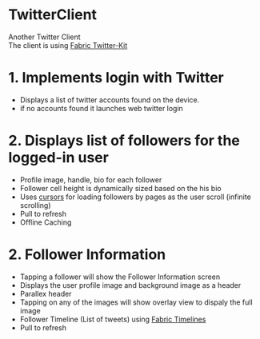 # TwitterClient
Another Twitter Client  
The client is using <a href="https://docs.fabric.io/apple/twitter/overview.html">Fabric Twitter-Kit</a>
<h1>1. Implements login with Twitter</h1>
<ul>
  <li>Displays a list of twitter accounts found on the device.</li>
  <li>if no accounts found it launches web twitter login</li>
</ul>
<h1>2. Displays list of followers for the logged-in user</h1>
<ul>
  <li>Profile image, handle, bio for each follower</li>
  <li>Follower cell height is dynamically sized based on the his bio</li>
  <li>Uses <a href="https://dev.twitter.com/overview/api/cursoring">cursors</a> for loading followers by pages as the user scroll (infinite scrolling)</li>
  <li>Pull to refresh</li>
  <li>Offline Caching</li>
</ul>
<h1>2. Follower Information</h1>
<ul>
  <li>Tapping a follower will show the Follower Information screen</li>
  <li>Displays the user profile image and background image as a header</li>
  <li>Parallex header</li>
  <li>Tapping on any of the images will show overlay view to dispaly the full image</li>
  <li>Follower Timeline (List of tweets) using <a href="https://docs.fabric.io/apple/twitter/show-timelines.html">Fabric Timelines</a> </li>
  <li>Pull to refresh</li>
</ul>
